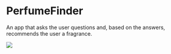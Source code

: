 # PerfumeFinder
An app that asks the user questions and, based on the answers, recommends the user a fragrance.

![](scentify_gif.gif)
